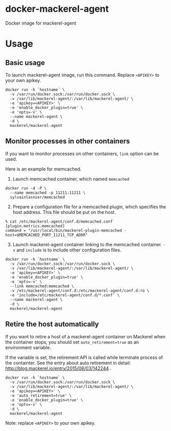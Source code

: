 # docker-mackerel-agent
Docker image for mackerel-agent


# Usage

## Basic usage

To launch mackerel-agent image, run this command. Replace `<APIKEY>` to your own apikey.

```
docker run -h `hostname` \
  -v /var/run/docker.sock:/var/run/docker.sock \
  -v /var/lib/mackerel-agent/:/var/lib/mackerel-agent/ \
  -e 'apikey=<APIKEY>' \
  -e 'enable_docker_plugin=true' \
  -e 'opts=-v' \
  --name mackerel-agent \
  -d \
  mackerel/mackerel-agent
```

## Monitor processes in other containers

If you want to monitor processes on other containers, `link` option can be used.

Here is an example for memcached.

1. Launch memcached container, which named `memcached`

```
docker run -d -P \
  --name memcached -p 11211:11211 \
  sylvainlasnier/memcached
```

2. Prepare a configuration file for a memcached plugin, which specifies the host address.
This file should be put on the host.

```
% cat /etc/mackerel-agent/conf.d/memcached.conf
[plugin.metrics.memcached]
command = "/usr/local/bin/mackerel-plugin-memcached -host=$MEMCACHED_PORT_11211_TCP_ADDR"
```

3. Launch mackerel-agent container linking to the memcached container.
`-v` and `include` is to include other configuration files.

```
docker run -h `hostname` \
  -v /var/run/docker.sock:/var/run/docker.sock \
  -v /var/lib/mackerel-agent/:/var/lib/mackerel-agent/ \
  -e 'apikey=<APIKEY>' \
  -e 'enable_docker_plugin=true' \
  -e 'opts=-v' \
  --link memcached:memcached \
  -v /etc/mackerel-agent/conf.d:/etc/mackerel-agent/conf.d:ro \
  -e 'include=/etc/mackerel-agent/conf.d/*.conf' \
  --name mackerel-agent \
  -d \
  mackerel/mackerel-agent
```

## Retire the host automatically

If you want to retire a host of a mackerel-agent container on Mackerel when the container stops,
you should set `auto_retirement=true` as an environment variable.

If the variable is set, the retirement API is called while terminate process of the containter.
See the entry about auto retirement in detail: http://blog.mackerel.io/entry/2015/08/03/142244 .

```
docker run -h `hostname` \
  -v /var/run/docker.sock:/var/run/docker.sock \
  -v /var/lib/mackerel-agent/:/var/lib/mackerel-agent/ \
  -e 'apikey=<APIKEY>' \
  -e 'auto_retirement=true' \
  -e 'enable_docker_plugin=true' \
  -e 'opts=-v' \
  -d \
  mackerel/mackerel-agent
```

Note: replace `<APIKEY>` to your own apikey.